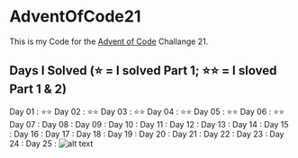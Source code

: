 # AdventOfCode21
This is my Code for the [Advent of Code](https://adventofcode.com/) Challange 21.
## Days I Solved (⭐️ = I solved Part 1; ⭐️⭐️ = I sloved Part 1 & 2)
Day 01 : ⭐️⭐️ 
Day 02 : ⭐️⭐️ 
Day 03 : ⭐️⭐️ 
Day 04 : ⭐️⭐️ 
Day 05 : ⭐️⭐️ 
Day 06 : ⭐️⭐️ 
Day 07 :
Day 08 :
Day 09 :
Day 10 :
Day 11 :
Day 12 :
Day 13 :
Day 14 :
Day 15 :
Day 16 :
Day 17 :
Day 18 :
Day 19 :
Day 20 :
Day 21 :
Day 22 :
Day 23 :
Day 24 :
Day 25 :
![alt text](https://cdn.catawiki.net/assets/marketing/landing_page/block/images-attachments/2845-b210252840a8bd4861b9daaee5c8caf74d5759b5-og_image.jpg)

